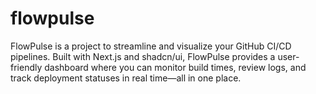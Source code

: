 # flowpulse

FlowPulse is a project to streamline and visualize your GitHub CI/CD pipelines. Built with Next.js and shadcn/ui, FlowPulse provides a user-friendly dashboard where you can monitor build times, review logs, and track deployment statuses in real time—all in one place.
